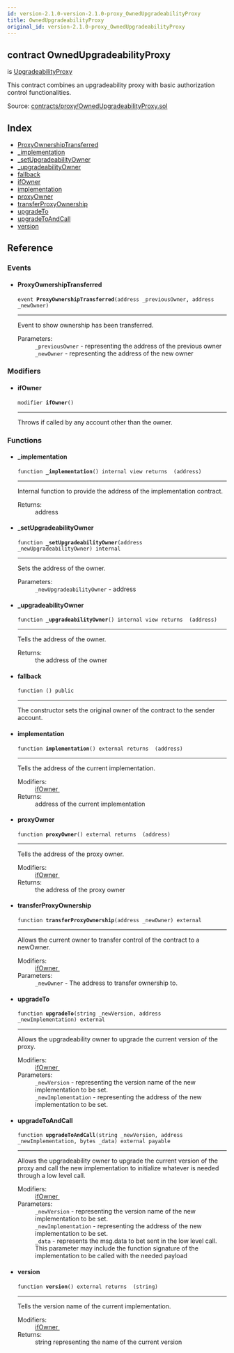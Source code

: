 ```yaml
---
id: version-2.1.0-version-2.1.0-proxy_OwnedUpgradeabilityProxy
title: OwnedUpgradeabilityProxy
original_id: version-2.1.0-proxy_OwnedUpgradeabilityProxy
---
```


<div class="contract-doc"><div class="contract"><h2 class="contract-header"><span class="contract-kind">contract</span> OwnedUpgradeabilityProxy</h2><p class="base-contracts"><span>is</span> <a href="proxy_UpgradeabilityProxy.html">UpgradeabilityProxy</a></p><p class="description">This contract combines an upgradeability proxy with basic authorization control functionalities.</p><div class="source">Source: <a href="https://github.com/PolymathNetwork/polymath-core/blob/v2.1.0/contracts/proxy/OwnedUpgradeabilityProxy.sol" target="_blank">contracts/proxy/OwnedUpgradeabilityProxy.sol</a></div></div><div class="index"><h2>Index</h2><ul><li><a href="proxy_OwnedUpgradeabilityProxy.html#ProxyOwnershipTransferred">ProxyOwnershipTransferred</a></li><li><a href="proxy_OwnedUpgradeabilityProxy.html#_implementation">_implementation</a></li><li><a href="proxy_OwnedUpgradeabilityProxy.html#_setUpgradeabilityOwner">_setUpgradeabilityOwner</a></li><li><a href="proxy_OwnedUpgradeabilityProxy.html#_upgradeabilityOwner">_upgradeabilityOwner</a></li><li><a href="proxy_OwnedUpgradeabilityProxy.html#">fallback</a></li><li><a href="proxy_OwnedUpgradeabilityProxy.html#ifOwner">ifOwner</a></li><li><a href="proxy_OwnedUpgradeabilityProxy.html#implementation">implementation</a></li><li><a href="proxy_OwnedUpgradeabilityProxy.html#proxyOwner">proxyOwner</a></li><li><a href="proxy_OwnedUpgradeabilityProxy.html#transferProxyOwnership">transferProxyOwnership</a></li><li><a href="proxy_OwnedUpgradeabilityProxy.html#upgradeTo">upgradeTo</a></li><li><a href="proxy_OwnedUpgradeabilityProxy.html#upgradeToAndCall">upgradeToAndCall</a></li><li><a href="proxy_OwnedUpgradeabilityProxy.html#version">version</a></li></ul></div><div class="reference"><h2>Reference</h2><div class="events"><h3>Events</h3><ul><li><div class="item event"><span id="ProxyOwnershipTransferred" class="anchor-marker"></span><h4 class="name">ProxyOwnershipTransferred</h4><div class="body"><code class="signature">event <strong>ProxyOwnershipTransferred</strong><span>(address _previousOwner, address _newOwner) </span></code><hr/><div class="description"><p>Event to show ownership has been transferred.</p></div><dl><dt><span class="label-parameters">Parameters:</span></dt><dd><div><code>_previousOwner</code> - representing the address of the previous owner</div><div><code>_newOwner</code> - representing the address of the new owner</div></dd></dl></div></div></li></ul></div><div class="modifiers"><h3>Modifiers</h3><ul><li><div class="item modifier"><span id="ifOwner" class="anchor-marker"></span><h4 class="name">ifOwner</h4><div class="body"><code class="signature">modifier <strong>ifOwner</strong><span>() </span></code><hr/><div class="description"><p>Throws if called by any account other than the owner.</p></div></div></div></li></ul></div><div class="functions"><h3>Functions</h3><ul><li><div class="item function"><span id="_implementation" class="anchor-marker"></span><h4 class="name">_implementation</h4><div class="body"><code class="signature">function <strong>_implementation</strong><span>() </span><span>internal </span><span>view </span><span>returns  (address) </span></code><hr/><div class="description"><p>Internal function to provide the address of the implementation contract.</p></div><dl><dt><span class="label-return">Returns:</span></dt><dd>address</dd></dl></div></div></li><li><div class="item function"><span id="_setUpgradeabilityOwner" class="anchor-marker"></span><h4 class="name">_setUpgradeabilityOwner</h4><div class="body"><code class="signature">function <strong>_setUpgradeabilityOwner</strong><span>(address _newUpgradeabilityOwner) </span><span>internal </span></code><hr/><div class="description"><p>Sets the address of the owner.</p></div><dl><dt><span class="label-parameters">Parameters:</span></dt><dd><div><code>_newUpgradeabilityOwner</code> - address</div></dd></dl></div></div></li><li><div class="item function"><span id="_upgradeabilityOwner" class="anchor-marker"></span><h4 class="name">_upgradeabilityOwner</h4><div class="body"><code class="signature">function <strong>_upgradeabilityOwner</strong><span>() </span><span>internal </span><span>view </span><span>returns  (address) </span></code><hr/><div class="description"><p>Tells the address of the owner.</p></div><dl><dt><span class="label-return">Returns:</span></dt><dd>the address of the owner</dd></dl></div></div></li><li><div class="item function"><span id="fallback" class="anchor-marker"></span><h4 class="name">fallback</h4><div class="body"><code class="signature">function <strong></strong><span>() </span><span>public </span></code><hr/><div class="description"><p>The constructor sets the original owner of the contract to the sender account.</p></div></div></div></li><li><div class="item function"><span id="implementation" class="anchor-marker"></span><h4 class="name">implementation</h4><div class="body"><code class="signature">function <strong>implementation</strong><span>() </span><span>external </span><span>returns  (address) </span></code><hr/><div class="description"><p>Tells the address of the current implementation.</p></div><dl><dt><span class="label-modifiers">Modifiers:</span></dt><dd><a href="proxy_OwnedUpgradeabilityProxy.html#ifOwner">ifOwner </a></dd><dt><span class="label-return">Returns:</span></dt><dd>address of the current implementation</dd></dl></div></div></li><li><div class="item function"><span id="proxyOwner" class="anchor-marker"></span><h4 class="name">proxyOwner</h4><div class="body"><code class="signature">function <strong>proxyOwner</strong><span>() </span><span>external </span><span>returns  (address) </span></code><hr/><div class="description"><p>Tells the address of the proxy owner.</p></div><dl><dt><span class="label-modifiers">Modifiers:</span></dt><dd><a href="proxy_OwnedUpgradeabilityProxy.html#ifOwner">ifOwner </a></dd><dt><span class="label-return">Returns:</span></dt><dd>the address of the proxy owner</dd></dl></div></div></li><li><div class="item function"><span id="transferProxyOwnership" class="anchor-marker"></span><h4 class="name">transferProxyOwnership</h4><div class="body"><code class="signature">function <strong>transferProxyOwnership</strong><span>(address _newOwner) </span><span>external </span></code><hr/><div class="description"><p>Allows the current owner to transfer control of the contract to a newOwner.</p></div><dl><dt><span class="label-modifiers">Modifiers:</span></dt><dd><a href="proxy_OwnedUpgradeabilityProxy.html#ifOwner">ifOwner </a></dd><dt><span class="label-parameters">Parameters:</span></dt><dd><div><code>_newOwner</code> - The address to transfer ownership to.</div></dd></dl></div></div></li><li><div class="item function"><span id="upgradeTo" class="anchor-marker"></span><h4 class="name">upgradeTo</h4><div class="body"><code class="signature">function <strong>upgradeTo</strong><span>(string _newVersion, address _newImplementation) </span><span>external </span></code><hr/><div class="description"><p>Allows the upgradeability owner to upgrade the current version of the proxy.</p></div><dl><dt><span class="label-modifiers">Modifiers:</span></dt><dd><a href="proxy_OwnedUpgradeabilityProxy.html#ifOwner">ifOwner </a></dd><dt><span class="label-parameters">Parameters:</span></dt><dd><div><code>_newVersion</code> - representing the version name of the new implementation to be set.</div><div><code>_newImplementation</code> - representing the address of the new implementation to be set.</div></dd></dl></div></div></li><li><div class="item function"><span id="upgradeToAndCall" class="anchor-marker"></span><h4 class="name">upgradeToAndCall</h4><div class="body"><code class="signature">function <strong>upgradeToAndCall</strong><span>(string _newVersion, address _newImplementation, bytes _data) </span><span>external </span><span>payable </span></code><hr/><div class="description"><p>Allows the upgradeability owner to upgrade the current version of the proxy and call the new implementation to initialize whatever is needed through a low level call.</p></div><dl><dt><span class="label-modifiers">Modifiers:</span></dt><dd><a href="proxy_OwnedUpgradeabilityProxy.html#ifOwner">ifOwner </a></dd><dt><span class="label-parameters">Parameters:</span></dt><dd><div><code>_newVersion</code> - representing the version name of the new implementation to be set.</div><div><code>_newImplementation</code> - representing the address of the new implementation to be set.</div><div><code>_data</code> - represents the msg.data to bet sent in the low level call. This parameter may include the function signature of the implementation to be called with the needed payload</div></dd></dl></div></div></li><li><div class="item function"><span id="version" class="anchor-marker"></span><h4 class="name">version</h4><div class="body"><code class="signature">function <strong>version</strong><span>() </span><span>external </span><span>returns  (string) </span></code><hr/><div class="description"><p>Tells the version name of the current implementation.</p></div><dl><dt><span class="label-modifiers">Modifiers:</span></dt><dd><a href="proxy_OwnedUpgradeabilityProxy.html#ifOwner">ifOwner </a></dd><dt><span class="label-return">Returns:</span></dt><dd>string representing the name of the current version</dd></dl></div></div></li></ul></div></div></div>
